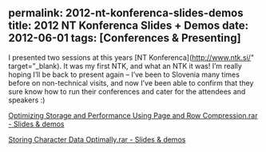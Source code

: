 permalink: 2012-nt-konferenca-slides-demos
title: 2012 NT Konferenca Slides + Demos
date: 2012-06-01
tags: [Conferences & Presenting]
---
I presented two sessions at this years [NT Konferenca](http://www.ntk.si/" target="_blank). It was my first NTK, and what an NTK it was! I’m really hoping I’ll be back to present again – I’ve been to Slovenia many times before on non-technical visits, and now I’ve been able to confirm that they sure know how to run their conferences and cater for the attendees and speakers :)

[Optimizing Storage and Performance Using Page and Row Compression.rar - Slides &amp; demos](http://improve.dk/wp-content/uploads/2012/05/2012-05-24-NTK-Optimizing-Storage-and-Performance-Using-Page-and-Row-Compression-60-minutes.rar)

<a href="http://improve.dk/wp-content/uploads/2012/05/2012-05-24-NTK-Storing-Character-Data-Optimally-60-minutes.rar">Storing Character Data Optimally.rar - Slides &amp; demos
</a>
